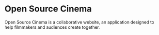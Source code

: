 # Open Source Cinema

Open Source Cinema is a collaborative website, an application designed to help filmmakers and audiences create together.
